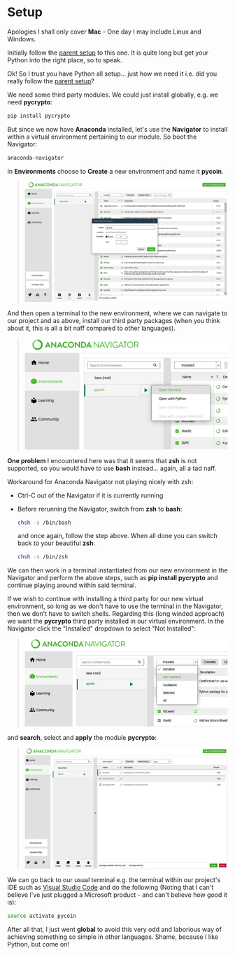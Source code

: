 # Setup

Apologies I shall only cover **Mac** - One day I may include Linux and Windows.

Initially follow the [parent setup](../docs/setup.md) to this one. It is quite long but get your Python into the right place, so to speak.

Ok! So I trust you have Python all setup... just how we need it i.e. did you really follow the [parent setup](../docs/setup.md)?

We need some third party modules. We could just install globally, e.g. we need **pycrypto**:

```bash
pip install pycrypto
```

But since we now have **Anaconda** installed, let's use the **Navigator** to install within a virtual environment pertaining to our module. So boot the Navigator:

```bash
anaconda-navigator
```

In **Environments** choose to **Create** a new environment and name it **pycoin**.

> ![New Environment](images/anaconda-navigator-new-environment.jpg)

And then open a terminal to the new environment, where we can navigate to our project and as above, install our third party packages (when you think about it, this is all a bit naff compared to other languages).

> ![Environment terminal](images/anaconda-navigator-environment-terminal.png)

**One problem** I encountered here was that it seems that **zsh** is not supported, so you would have to use **bash** instead... again, all a tad naff.

Workaround for Anaconda Navigator not playing nicely with zsh:

- Ctrl-C out of the Navigator if it is currently running

- Before rerunning the Navigator, switch from **zsh** to **bash**:

  ```bash
  chsh -s /bin/bash
  ```

  and once again, follow the step above. When all done you can switch back to your beautiful **zsh**:

  ```bash
  chsh -s /bin/zsh
  ```

We can then work in a terminal instantiated from our new environment in the Navigator and perform the above steps, such as **pip install pycrypto** and continue playing around within said terminal.

If we wish to continue with installing a third party for our new virtual environment, so long as we don't have to use the terminal in the Navigator, then we don't have to switch shells. Regarding this (long winded approach) we want the **pycrypto** third party installed in our virtual environment. In the Navigator click the "Installed" dropdown to select "Not Installed":

> ![Not Installed](images/anaconda-navigator-not-installed.png)

and **search**, select and **apply** the module **pycrypto**:

> ![Module pycrypto](images/anaconda-navigator-install-pycrypto.png)

We can go back to our usual terminal e.g. the terminal within our project's IDE such as [Visual Studio Code](https://code.visualstudio.com) and do the following (Noting that I can't believe I've just plugged a Microsoft product - and can't believe how good it is):

```bash
source activate pycoin
```

After all that, I just went **global** to avoid this very odd and laborious way of achieving something so simple in other languages. Shame, because I like Python, but come on!